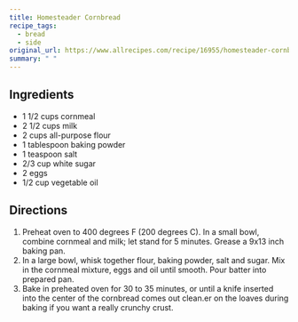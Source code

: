 ```yaml
---
title: Homesteader Cornbread
recipe_tags:
  - bread
  - side
original_url: https://www.allrecipes.com/recipe/16955/homesteader-cornbread/
summary: " "
---
```


## Ingredients

* 1 1/2 cups cornmeal
* 2 1/2 cups milk
* 2 cups all-purpose flour
* 1 tablespoon baking powder
* 1 teaspoon salt
* 2/3 cup white sugar
* 2 eggs
* 1/2 cup vegetable oil

## Directions

1. Preheat oven to 400 degrees F (200 degrees C). In a small bowl, combine cornmeal and milk; let stand for 5 minutes. Grease a 9x13 inch baking pan.
1. In a large bowl, whisk together flour, baking powder, salt and sugar. Mix in the cornmeal mixture, eggs and oil until smooth. Pour batter into prepared pan.
1. Bake in preheated oven for 30 to 35 minutes, or until a knife inserted into the center of the cornbread comes out clean.er on the loaves during baking if you want a really crunchy crust.